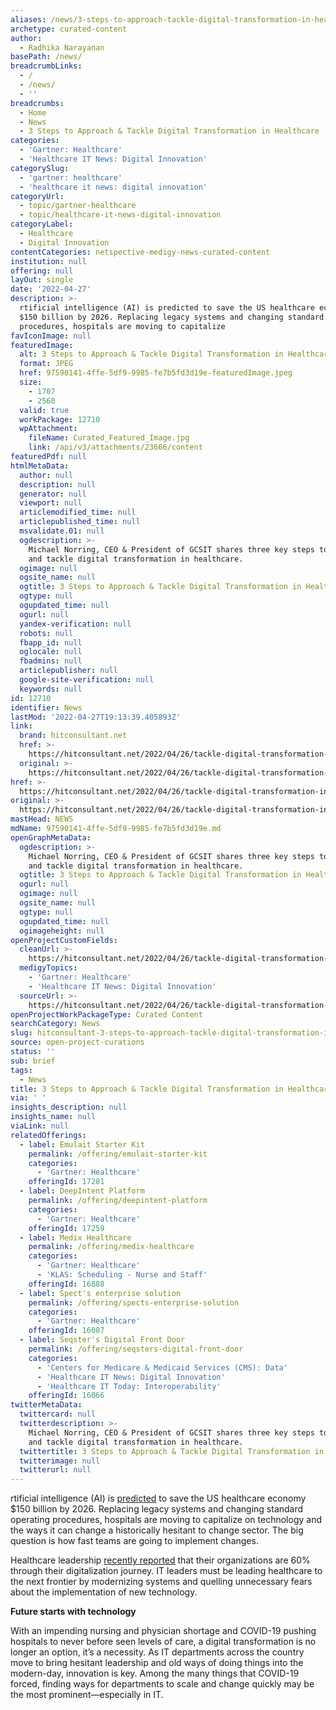 ```yaml
---
aliases: /news/3-steps-to-approach-tackle-digital-transformation-in-healthcare
archetype: curated-content
author:
  - Radhika Narayanan
basePath: /news/
breadcrumbLinks:
  - /
  - /news/
  - ''
breadcrumbs:
  - Home
  - News
  - 3 Steps to Approach & Tackle Digital Transformation in Healthcare
categories:
  - 'Gartner: Healthcare'
  - 'Healthcare IT News: Digital Innovation'
categorySlug:
  - 'gartner: healthcare'
  - 'healthcare it news: digital innovation'
categoryUrl:
  - topic/gartner-healthcare
  - topic/healthcare-it-news-digital-innovation
categoryLabel:
  - Healthcare
  - Digital Innovation
contentCategories: netspective-medigy-news-curated-content
institution: null
offering: null
layOut: single
date: '2022-04-27'
description: >-
  rtificial intelligence (AI) is predicted to save the US healthcare economy
  $150 billion by 2026. Replacing legacy systems and changing standard operating
  procedures, hospitals are moving to capitalize
favIconImage: null
featuredImage:
  alt: 3 Steps to Approach & Tackle Digital Transformation in Healthcare
  format: JPEG
  href: 97590141-4ffe-5df9-9985-fe7b5fd3d19e-featuredImage.jpeg
  size:
    - 1707
    - 2560
  valid: true
  workPackage: 12710
  wpAttachment:
    fileName: Curated_Featured_Image.jpg
    link: /api/v3/attachments/23666/content
featuredPdf: null
htmlMetaData:
  author: null
  description: null
  generator: null
  viewport: null
  articlemodified_time: null
  articlepublished_time: null
  msvalidate.01: null
  ogdescription: >-
    Michael Norring, CEO & President of GCSIT shares three key steps to approach
    and tackle digital transformation in healthcare.
  ogimage: null
  ogsite_name: null
  ogtitle: 3 Steps to Approach & Tackle Digital Transformation in Healthcare
  ogtype: null
  ogupdated_time: null
  ogurl: null
  yandex-verification: null
  robots: null
  fbapp_id: null
  oglocale: null
  fbadmins: null
  articlepublisher: null
  google-site-verification: null
  keywords: null
id: 12710
identifier: News
lastMod: '2022-04-27T19:13:39.405893Z'
link:
  brand: hitconsultant.net
  href: >-
    https://hitconsultant.net/2022/04/26/tackle-digital-transformation-in-healthcare/
  original: >-
    https://hitconsultant.net/2022/04/26/tackle-digital-transformation-in-healthcare/
href: >-
  https://hitconsultant.net/2022/04/26/tackle-digital-transformation-in-healthcare/
original: >-
  https://hitconsultant.net/2022/04/26/tackle-digital-transformation-in-healthcare/
mastHead: NEWS
mdName: 97590141-4ffe-5df9-9985-fe7b5fd3d19e.md
openGraphMetaData:
  ogdescription: >-
    Michael Norring, CEO & President of GCSIT shares three key steps to approach
    and tackle digital transformation in healthcare.
  ogtitle: 3 Steps to Approach & Tackle Digital Transformation in Healthcare
  ogurl: null
  ogimage: null
  ogsite_name: null
  ogtype: null
  ogupdated_time: null
  ogimageheight: null
openProjectCustomFields:
  cleanUrl: >-
    https://hitconsultant.net/2022/04/26/tackle-digital-transformation-in-healthcare/
  medigyTopics:
    - 'Gartner: Healthcare'
    - 'Healthcare IT News: Digital Innovation'
  sourceUrl: >-
    https://hitconsultant.net/2022/04/26/tackle-digital-transformation-in-healthcare/
openProjectWorkPackageType: Curated Content
searchCategory: News
slug: hitconsultant-3-steps-to-approach-tackle-digital-transformation-in-healthcare
source: open-project-curations
status: ''
sub: brief
tags:
  - News
title: 3 Steps to Approach & Tackle Digital Transformation in Healthcare
via: ' '
insights_description: null
insights_name: null
viaLink: null
relatedOfferings:
  - label: Emulait Starter Kit
    permalink: /offering/emulait-starter-kit
    categories:
      - 'Gartner: Healthcare'
    offeringId: 17281
  - label: DeepIntent Platform
    permalink: /offering/deepintent-platform
    categories:
      - 'Gartner: Healthcare'
    offeringId: 17259
  - label: Medix Healthcare
    permalink: /offering/medix-healthcare
    categories:
      - 'Gartner: Healthcare'
      - 'KLAS: Scheduling - Nurse and Staff'
    offeringId: 16888
  - label: Spect's enterprise solution
    permalink: /offering/spects-enterprise-solution
    categories:
      - 'Gartner: Healthcare'
    offeringId: 16087
  - label: Seqster's Digital Front Door
    permalink: /offering/seqsters-digital-front-door
    categories:
      - 'Centers for Medicare & Medicaid Services (CMS): Data'
      - 'Healthcare IT News: Digital Innovation'
      - 'Healthcare IT Today: Interoperability'
    offeringId: 16066
twitterMetaData:
  twittercard: null
  twitterdescription: >-
    Michael Norring, CEO & President of GCSIT shares three key steps to approach
    and tackle digital transformation in healthcare.
  twittertitle: 3 Steps to Approach & Tackle Digital Transformation in Healthcare
  twitterimage: null
  twitterurl: null
---
```

<p>rtificial intelligence (AI) is <a href="https://www.accenture.com/_acnmedia/pdf-49/accenture-health-artificial-intelligence.pdf">predicted</a> to save the US healthcare economy $150 billion by 2026. Replacing legacy systems and changing standard operating procedures, hospitals are moving to capitalize on technology and the ways it can change a historically hesitant to change sector. The big question is how fast teams are going to implement changes.&nbsp;</p><p>Healthcare leadership <a href="https://www2.deloitte.com/us/en/insights/industry/health-care/digital-transformation-in-healthcare.html">recently reported</a> that their organizations are 60% through their digitalization journey. IT leaders must be leading healthcare to the next frontier by modernizing systems and quelling unnecessary fears about the implementation of new technology.</p><p><strong>Future starts with technology</strong></p><p>With an impending nursing and physician shortage and COVID-19 pushing hospitals to never before seen levels of care, a digital transformation is no longer an option, it’s a necessity. As IT departments across the country move to bring hesitant leadership and old ways of doing things into the modern-day, innovation is key. Among the many things that COVID-19 forced, finding ways for departments to scale and change quickly may be the most prominent—especially in IT.&nbsp;</p>